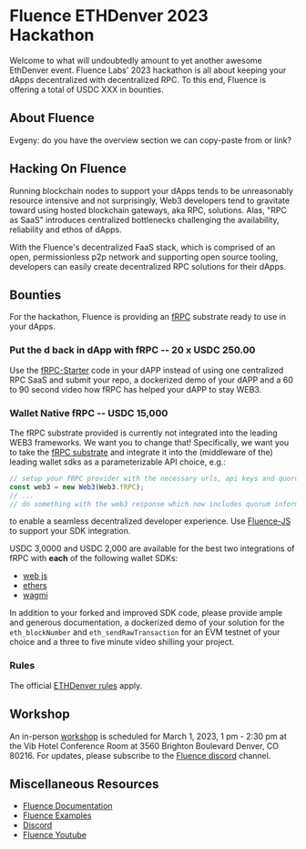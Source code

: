 # Fluence ETHDenver 2023 Hackathon

Welcome to what will undoubtedly amount  to yet another awesome EthDenver event. Fluence Labs' 2023 hackathon is all about keeping your dApps decentralized with decentralized RPC. To this end, Fluence is offering a total of USDC XXX in bounties.

## About Fluence

Evgeny: do you have the overview section we can copy-paste from  or link?

## Hacking On Fluence

Running blockchain nodes to support your dApps tends to be unreasonably resource intensive and not surprisingly, Web3 developers tend to gravitate toward using hosted blockchain gateways, aka RPC, solutions. Alas, "RPC as SaaS" introduces centralized bottlenecks challenging the availability, reliability and ethos of dApps.

With the Fluence's decentralized FaaS stack, which is comprised of an open, permissionless p2p network and supporting open source tooling, developers can easily create decentralized RPC solutions for their dApps.

## Bounties

For the hackathon, Fluence is providing an [fRPC](./fRPC-Starter) substrate ready to use in your dApps.

### Put the **d** back in dApp with fRPC -- 20 x USDC 250.00

Use the [fRPC-Starter](./fRPC-Starter/) code in your dAPP instead of using one centralized RPC SaaS and submit your repo, a dockerized demo of your dAPP and a 60 to 90 second video how fRPC has helped your dAPP to stay WEB3.

### Wallet Native fRPC -- USDC 15,000

The fRPC substrate provided is currently not integrated into the leading WEB3 frameworks. We want you to change that! Specifically, we want you to take the [fRPC substrate](./fRPC-Starter/) and integrate it into the (middleware of the) leading wallet sdks as a parameterizable API choice, e.g.:

```js
// setup your fRPC provider with the necessary urls, api keys and quorum parameters either in code or via env or config file(s)
const web3 = new Web3(Web3.fRPC);
// ...
// do something with the web3 response which now includes quorum information
```

to enable a seamless decentralized developer experience. Use [Fluence-JS](https://github.com/fluencelabs/fluence-js) to support your SDK integration.

USDC 3,0000 and USDC 2,000 are available for the best two integrations of fRPC with **each** of the following wallet SDKs:

* [web js](https://github.com/web3/web3.js)
* [ethers](https://github.com/ethers-io/ethers.js/)
* [wagmi](https://wagmi.sh/)

In addition to your forked and improved SDK code, please provide ample and generous documentation, a dockerized demo of your solution for the `eth_blockNumber` and `eth_sendRawTransaction` for an EVM testnet of your choice and a three to five minute video shilling your project.

### Rules

The official [ETHDenver rules](https://www.ethdenver.com/) apply.

## Workshop

An in-person [workshop](./Workshop/) is scheduled for March 1, 2023, 1 pm - 2:30 pm at the Vib Hotel Conference Room at 3560 Brighton Boulevard Denver, CO 80216. For updates, please subscribe to the [Fluence discord](https://fluence.chat) channel.

## Miscellaneous Resources

* [Fluence Documentation](https://doc.fluence.dev)
* [Fluence Examples](TBD)
* [Discord](https://fluence.chat)
* [Fluence Youtube](https://www.youtube.com/channel/UC3b5eFyKRFlEMwSJ1BTjpbw)